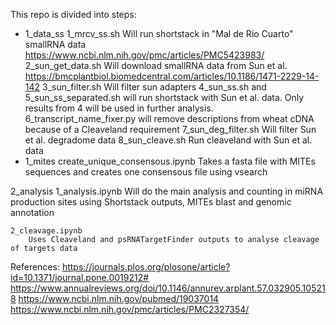 This repo is divided into steps:

- 1_data_ss
        1_mrcv_ss.sh
            Will run shortstack in "Mal de Rio Cuarto" smallRNA data 
            https://www.ncbi.nlm.nih.gov/pmc/articles/PMC5423983/
        2_sun_get_data.sh
            Will download smallRNA data from Sun et al.
            https://bmcplantbiol.biomedcentral.com/articles/10.1186/1471-2229-14-142
        3_sun_filter.sh
            Will filter sun adapters
        4_sun_ss.sh and 5_sun_ss_separated.sh
            will run shortstack with Sun et al. data. Only results from 4 will be used in further analysis.
        6_transcript_name_fixer.py
            will remove descriptions from wheat cDNA because of a Cleaveland requirement
        7_sun_deg_filter.sh
            Will filter Sun et al. degradome data
        8_sun_cleave.sh
            Run cleaveland with Sun et al. data
- 1_mites
    create_unique_consensous.ipynb
        Takes a fasta file with MITEs sequences and creates one consensous file using vsearch


2_analysis
    1_analysis.ipynb
        Will do the main analysis and counting in miRNA production sites using Shortstack outputs, MITEs blast and genomic annotation

    2_cleavage.ipynb
        Uses Cleaveland and psRNATargetFinder outputs to analyse cleavage of targets data

References:
https://journals.plos.org/plosone/article?id=10.1371/journal.pone.0019212#
https://www.annualreviews.org/doi/10.1146/annurev.arplant.57.032905.105218
https://www.ncbi.nlm.nih.gov/pubmed/19037014
https://www.ncbi.nlm.nih.gov/pmc/articles/PMC2327354/